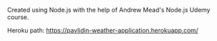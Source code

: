 Created using Node.js with the help of Andrew Mead's Node.js Udemy course.

Heroku path: https://pavlidin-weather-application.herokuapp.com/
